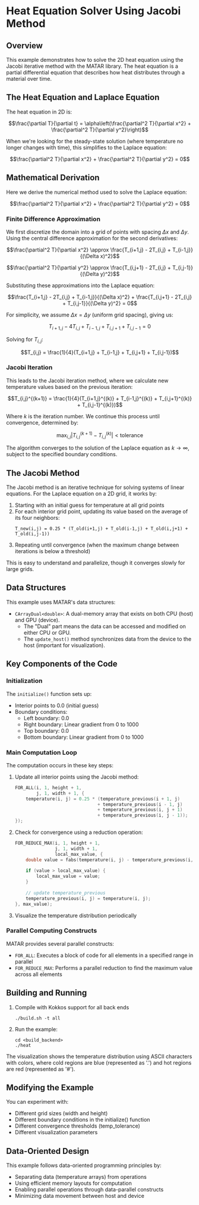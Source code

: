 # Heat Equation Solver Using Jacobi Method

## Overview

This example demonstrates how to solve the 2D heat equation using the Jacobi iterative method with the MATAR library. The heat equation is a partial differential equation that describes how heat distributes through a material over time.

## The Heat Equation and Laplace Equation

The heat equation in 2D is:

$$\frac{\partial T}{\partial t} = \alpha\left(\frac{\partial^2 T}{\partial x^2} + \frac{\partial^2 T}{\partial y^2}\right)$$

When we're looking for the steady-state solution (where temperature no longer changes with time), this simplifies to the Laplace equation:

$$\frac{\partial^2 T}{\partial x^2} + \frac{\partial^2 T}{\partial y^2} = 0$$

## Mathematical Derivation

Here we derive the numerical method used to solve the Laplace equation:

$$\frac{\partial^2 T}{\partial x^2} + \frac{\partial^2 T}{\partial y^2} = 0$$

### Finite Difference Approximation

We first discretize the domain into a grid of points with spacing $\Delta x$ and $\Delta y$. Using the central difference approximation for the second derivatives:

$$\frac{\partial^2 T}{\partial x^2} \approx \frac{T_{i+1,j} - 2T_{i,j} + T_{i-1,j}}{(\Delta x)^2}$$

$$\frac{\partial^2 T}{\partial y^2} \approx \frac{T_{i,j+1} - 2T_{i,j} + T_{i,j-1}}{(\Delta y)^2}$$

Substituting these approximations into the Laplace equation:

$$\frac{T_{i+1,j} - 2T_{i,j} + T_{i-1,j}}{(\Delta x)^2} + \frac{T_{i,j+1} - 2T_{i,j} + T_{i,j-1}}{(\Delta y)^2} = 0$$

For simplicity, we assume $\Delta x = \Delta y$ (uniform grid spacing), giving us:

$$T_{i+1,j} - 4T_{i,j} + T_{i-1,j} + T_{i,j+1} + T_{i,j-1} = 0$$

Solving for $T_{i,j}$:

$$T_{i,j} = \frac{1}{4}(T_{i+1,j} + T_{i-1,j} + T_{i,j+1} + T_{i,j-1})$$

### Jacobi Iteration

This leads to the Jacobi iteration method, where we calculate new temperature values based on the previous iteration:

$$T_{i,j}^{(k+1)} = \frac{1}{4}(T_{i+1,j}^{(k)} + T_{i-1,j}^{(k)} + T_{i,j+1}^{(k)} + T_{i,j-1}^{(k)})$$

Where $k$ is the iteration number. We continue this process until convergence, determined by:

$$\max_{i,j} |T_{i,j}^{(k+1)} - T_{i,j}^{(k)}| < \text{tolerance}$$

The algorithm converges to the solution of the Laplace equation as $k \rightarrow \infty$, subject to the specified boundary conditions.

## The Jacobi Method

The Jacobi method is an iterative technique for solving systems of linear equations. For the Laplace equation on a 2D grid, it works by:

1. Starting with an initial guess for temperature at all grid points
2. For each interior grid point, updating its value based on the average of its four neighbors:
   ```
   T_new(i,j) = 0.25 * (T_old(i+1,j) + T_old(i-1,j) + T_old(i,j+1) + T_old(i,j-1))
   ```
3. Repeating until convergence (when the maximum change between iterations is below a threshold)

This is easy to understand and parallelize, though it converges slowly for large grids.

## Data Structures

This example uses MATAR's data structures:

- `CArrayDual<double>`: A dual-memory array that exists on both CPU (host) and GPU (device). 
  - The "Dual" part means the data can be accessed and modified on either CPU or GPU.
  - The `update_host()` method synchronizes data from the device to the host (important for visualization).

## Key Components of the Code

### Initialization

The `initialize()` function sets up:
- Interior points to 0.0 (initial guess)
- Boundary conditions:
  - Left boundary: 0.0
  - Right boundary: Linear gradient from 0 to 1000
  - Top boundary: 0.0
  - Bottom boundary: Linear gradient from 0 to 1000

### Main Computation Loop

The computation occurs in these key steps:

1. Update all interior points using the Jacobi method:
   ```cpp
   FOR_ALL(i, 1, height + 1,
           j, 1, width + 1, {
       temperature(i, j) = 0.25 * (temperature_previous(i + 1, j)
                                  + temperature_previous(i - 1, j)
                                  + temperature_previous(i, j + 1)
                                  + temperature_previous(i, j - 1));
   });
   ```

2. Check for convergence using a reduction operation:
   ```cpp
   FOR_REDUCE_MAX(i, 1, height + 1,
                  j, 1, width + 1,
                  local_max_value, {
       double value = fabs(temperature(i, j) - temperature_previous(i, j));
       
       if (value > local_max_value) {
           local_max_value = value;
       }
       
       // update temperature_previous
       temperature_previous(i, j) = temperature(i, j);
   }, max_value);
   ```

3. Visualize the temperature distribution periodically

### Parallel Computing Constructs

MATAR provides several parallel constructs:

- `FOR_ALL`: Executes a block of code for all elements in a specified range in parallel
- `FOR_REDUCE_MAX`: Performs a parallel reduction to find the maximum value across all elements

## Building and Running

1. Compile with Kokkos support for all back ends
   ```
   ./build.sh -t all
   ```

2. Run the example:
   ```
   cd <build_backend>
   ./heat
   ```

The visualization shows the temperature distribution using ASCII characters with colors, where cold regions are blue (represented as '.') and hot regions are red (represented as '#').

## Modifying the Example

You can experiment with:
- Different grid sizes (width and height)
- Different boundary conditions in the initialize() function
- Different convergence thresholds (temp_tolerance)
- Different visualization parameters

## Data-Oriented Design

This example follows data-oriented programming principles by:
- Separating data (temperature arrays) from operations
- Using efficient memory layouts for computation
- Enabling parallel operations through data-parallel constructs
- Minimizing data movement between host and device
